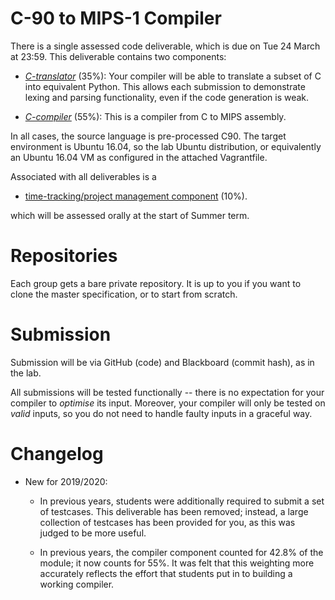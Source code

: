 # C-90 to MIPS-1 Compiler
There is a single assessed code deliverable, which is due on Tue 24 March at 23:59. This deliverable contains two components:

- [*C-translator*](c_translator.md) (35%): Your compiler will be able to translate a subset of C into equivalent Python. This allows each submission to demonstrate lexing and parsing functionality, even if the code generation is weak.

- [*C-compiler*](c_compiler.md) (55%): This is a compiler from C to MIPS assembly.
  
In all cases, the source language is pre-processed C90. The target environment is Ubuntu 16.04, so the lab Ubuntu distribution, or equivalently an Ubuntu 16.04 VM as configured in the attached Vagrantfile.

Associated with all deliverables is a

- [time-tracking/project management component](management.md) (10%).

which will be assessed orally at the start of Summer term.

Repositories
============

Each group gets a bare private repository. It is up to you if you want to clone the master specification, or to start from scratch.

Submission
==========

Submission will be via GitHub (code) and Blackboard (commit hash), as in the lab.

All submissions will be tested functionally -- there is no expectation for your compiler to *optimise* its input. Moreover, your compiler will only be tested on *valid* inputs, so you do not need to handle faulty inputs in a graceful way.

Changelog
=========

* New for 2019/2020:

    * In previous years, students were additionally required to submit a set of testcases. This deliverable has been removed; instead, a large collection of testcases has been provided for you, as this was judged to be more useful.
   
    * In previous years, the compiler component counted for 42.8% of the module; it now counts for 55%. It was felt that this weighting more accurately reflects the effort that students put in to building a working compiler.
